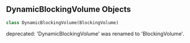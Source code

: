 ## DynamicBlockingVolume Objects

```python
class DynamicBlockingVolume(BlockingVolume)
```

deprecated: 'DynamicBlockingVolume' was renamed to 'BlockingVolume'.

<a id="unreal.BlueprintInstancedStructLibrary"></a>